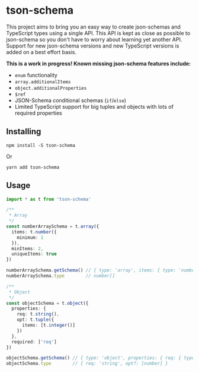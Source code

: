 # tson-schema

This project aims to bring you an easy way to create json-schemas and TypeScript types using a single API. This API is kept as close as possible to json-schema so you don't have to worry about learning yet another API. Support for new json-schema versions and new TypeScript versions is added on a best effort basis.

__This is a work in progress! Known missing json-schema features include:__

- `enum` functionality
- `array.additionalItems`
- `object.additionalProperties`
- `$ref`
- JSON-Schema conditional schemas (`if`/`else`)
- Limited TypeScript support for big tuples and objects with lots of required properties

## Installing

```
npm install -S tson-schema
```

Or

```
yarn add tson-schema
```

## Usage

```ts
import * as t from 'tson-schema'

/**
 * Array
 */
const numberArraySchema = t.array({
  items: t.number({
    minimum: 1
  }),
  minItems: 2,
  uniqueItems: true
})

numberArraySchema.getSchema() // { type: 'array', items: { type: 'number', minimum: 1 }, minItems: 2, uniqueItems: true }
numberArraySchema.type        // number[]

/**
 * Object
 */
const objectSchema = t.object({
  properties: {
    req: t.string(),
    opt: t.tuple({
      items: [t.integer()]
    })
  },
  required: ['req']
})

objectSchema.getSchema() // { type: 'object', properties: { req: { type: 'string' }, opt: { type: 'array', items: [{ type: 'integer' }] } }, required: ['req'] }
objectSchema.type        // { req: 'string', opt?: [number] }
```

